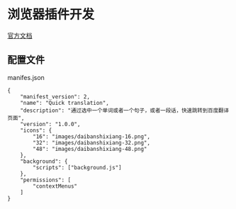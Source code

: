 # 浏览器插件开发

[官方文档](https://developer.chrome.com/docs/extensions/get-started?hl=zh-cn)

## 配置文件
manifes.json
```
{
    "manifest_version": 2,
    "name": "Quick translation",
    "description": "通过选中一个单词或者一个句子，或者一段话，快速跳转到百度翻译页面",
    "version": "1.0.0",
    "icons": {
        "16": "images/daibanshixiang-16.png",
        "32": "images/daibanshixiang-32.png",
        "48": "images/daibanshixiang-48.png"
    },
    "background": {
        "scripts": ["background.js"]
    },
    "permissions": [
        "contextMenus"
    ]
}

``` 